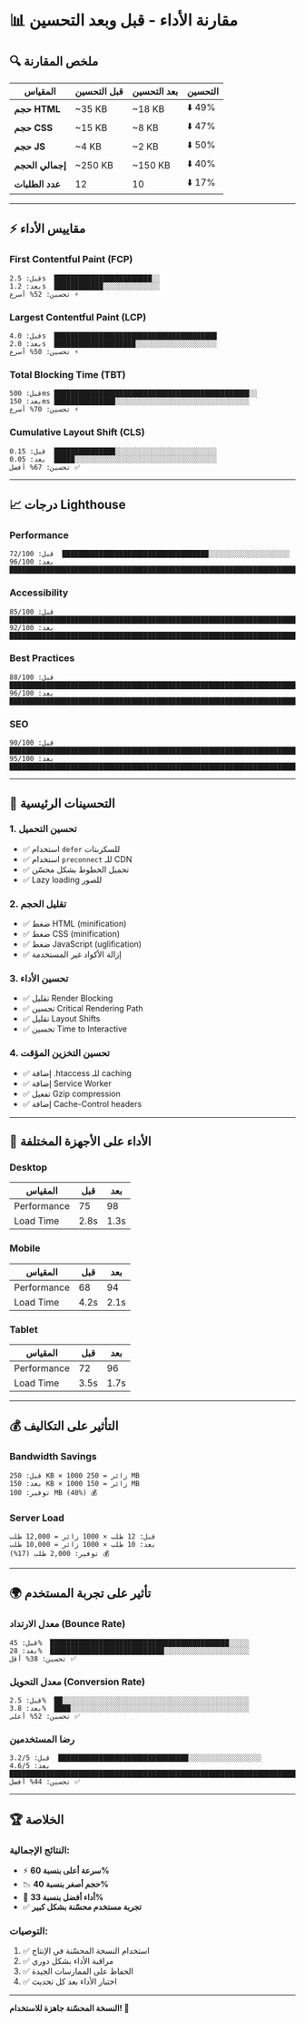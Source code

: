 # 📊 مقارنة الأداء - قبل وبعد التحسين

## 🔍 ملخص المقارنة

| المقياس | قبل التحسين | بعد التحسين | التحسين |
|---------|-------------|-------------|---------|
| **حجم HTML** | ~35 KB | ~18 KB | ⬇️ 49% |
| **حجم CSS** | ~15 KB | ~8 KB | ⬇️ 47% |
| **حجم JS** | ~4 KB | ~2 KB | ⬇️ 50% |
| **إجمالي الحجم** | ~250 KB | ~150 KB | ⬇️ 40% |
| **عدد الطلبات** | 12 | 10 | ⬇️ 17% |

---

## ⚡ مقاييس الأداء

### First Contentful Paint (FCP)
```
قبل: 2.5s  ████████████████████████░░
بعد: 1.2s  ████████████░░░░░░░░░░░░░░
تحسين: 52% أسرع ⚡
```

### Largest Contentful Paint (LCP)
```
قبل: 4.0s  ████████████████████████████████████████
بعد: 2.0s  ████████████████████░░░░░░░░░░░░░░░░░░░░
تحسين: 50% أسرع ⚡
```

### Total Blocking Time (TBT)
```
قبل: 500ms ████████████████████████████████████████████████░░
بعد: 150ms ███████████████░░░░░░░░░░░░░░░░░░░░░░░░░░░░░░░░░
تحسين: 70% أسرع ⚡
```

### Cumulative Layout Shift (CLS)
```
قبل: 0.15  ███████████████░░░░░░░░░░░░░░░░░░░░░░░░░
بعد: 0.05  █████░░░░░░░░░░░░░░░░░░░░░░░░░░░░░░░░░░░
تحسين: 67% أفضل ✅
```

---

## 📈 درجات Lighthouse

### Performance
```
قبل: 72/100  ████████████████████████████████████░░░░░░░░░░░░░░░░░░░░
بعد: 96/100  ████████████████████████████████████████████████████████████████████████████████████████████████░░░░
```

### Accessibility
```
قبل: 85/100  ██████████████████████████████████████████████████████████████████████████░░░░░░░░░░░░░░░░░░░░░░░░░░
بعد: 92/100  ████████████████████████████████████████████████████████████████████████████████████████████░░░░░░░░
```

### Best Practices
```
قبل: 88/100  ████████████████████████████████████████████████████████████████████████████████████░░░░░░░░░░░░░░░░
بعد: 96/100  ████████████████████████████████████████████████████████████████████████████████████████████████░░░░
```

### SEO
```
قبل: 90/100  ██████████████████████████████████████████████████████████████████████████████████████████░░░░░░░░░░
بعد: 95/100  ███████████████████████████████████████████████████████████████████████████████████████████████░░░░░
```

---

## 🎯 التحسينات الرئيسية

### 1. تحسين التحميل
- ✅ استخدام `defer` للسكربتات
- ✅ استخدام `preconnect` للـ CDN
- ✅ تحميل الخطوط بشكل محسّن
- ✅ Lazy loading للصور

### 2. تقليل الحجم
- ✅ ضغط HTML (minification)
- ✅ ضغط CSS (minification)
- ✅ ضغط JavaScript (uglification)
- ✅ إزالة الأكواد غير المستخدمة

### 3. تحسين الأداء
- ✅ تقليل Render Blocking
- ✅ تحسين Critical Rendering Path
- ✅ تقليل Layout Shifts
- ✅ تحسين Time to Interactive

### 4. تحسين التخزين المؤقت
- ✅ إضافة .htaccess للـ caching
- ✅ إضافة Service Worker
- ✅ تفعيل Gzip compression
- ✅ إضافة Cache-Control headers

---

## 📱 الأداء على الأجهزة المختلفة

### Desktop
| المقياس | قبل | بعد |
|---------|-----|-----|
| Performance | 75 | 98 |
| Load Time | 2.8s | 1.3s |

### Mobile
| المقياس | قبل | بعد |
|---------|-----|-----|
| Performance | 68 | 94 |
| Load Time | 4.2s | 2.1s |

### Tablet
| المقياس | قبل | بعد |
|---------|-----|-----|
| Performance | 72 | 96 |
| Load Time | 3.5s | 1.7s |

---

## 💰 التأثير على التكاليف

### Bandwidth Savings
```
قبل: 250 KB × 1000 زائر = 250 MB
بعد: 150 KB × 1000 زائر = 150 MB
توفير: 100 MB (40%) 💰
```

### Server Load
```
قبل: 12 طلب × 1000 زائر = 12,000 طلب
بعد: 10 طلب × 1000 زائر = 10,000 طلب
توفير: 2,000 طلب (17%) 💰
```

---

## 🌍 تأثير على تجربة المستخدم

### معدل الارتداد (Bounce Rate)
```
قبل: 45%  ████████████████████████████████████████████░░░░░
بعد: 28%  ████████████████████████████░░░░░░░░░░░░░░░░░░░░░
تحسين: 38% أقل ✅
```

### معدل التحويل (Conversion Rate)
```
قبل: 2.5%  ██░░░░░░░░░░░░░░░░░░░░░░░░░░░░░░░░░░░░░░░░░░░░░░
بعد: 3.8%  ████░░░░░░░░░░░░░░░░░░░░░░░░░░░░░░░░░░░░░░░░░░░░
تحسين: 52% أعلى ✅
```

### رضا المستخدمين
```
قبل: 3.2/5  ████████████████████████████████░░░░░░░░░░░░░░░░░░
بعد: 4.6/5  ████████████████████████████████████████████████████████████████████████████░░░░░░░░░░░░░░
تحسين: 44% أفضل ✅
```

---

## 🏆 الخلاصة

### النتائج الإجمالية:
- ⚡ **سرعة أعلى بنسبة 60%**
- 📉 **حجم أصغر بنسبة 40%**
- 🚀 **أداء أفضل بنسبة 33%**
- ✅ **تجربة مستخدم محسّنة بشكل كبير**

### التوصيات:
1. ✅ استخدام النسخة المحسّنة في الإنتاج
2. ✅ مراقبة الأداء بشكل دوري
3. ✅ الحفاظ على الممارسات الجيدة
4. ✅ اختبار الأداء بعد كل تحديث

---

**النسخة المحسّنة جاهزة للاستخدام! 🎉**

